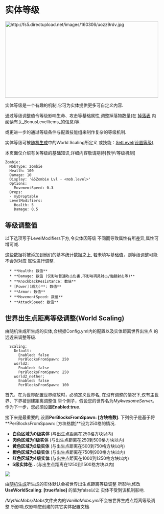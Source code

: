 实体等级
==========

<img src="http://fs5.directupload.net/images/160306/uozz9rdv.jpg" width="500" height="250" alt="http://fs5.directupload.net/images/160306/uozz9rdv.jpg" />

实体等级是一个有趣的机制,它可为实体提供更多可自定义内容.

通过等级调整值令等级影响生命、攻击等基础属性,调整掉落物数量(在 [掉落表](/物品/掉落表)
内阅读有关_BonusLevelItems_的信息)等.

或更进一步的通过等级条件与配置技能组来制作复杂的等级机制.

实体等级可被[随机生成](随机生成)中的World Scaling所定义
或技能：[SetLevel(设置等级)](/技能/列表/setlevel(设置等级)).

本页面仅介绍有关等级的基础知识,详细内容敬请期待[教学/等级机制]

    Zombie:
      MobType: zombie
      Health: 100
      Damage: 10
      Display: '&5Zombie Lvl - <mob.level>'
      Options:
        MovementSpeed: 0.3
      Drops:
      - myDroptable
      LevelModifiers:
        Health: 5
        Damage: 0.5


等级调整值
--------------

以下选项写于LevelModifiers下方,令实体因等级
不同而导致属性有所差异,属性可增可减.

这些数据将被添加到他们的基本统计数据之上,
若未填写基础值，则等级调整可能不会对对应
属性进行调整.

      * **Health: 数值**
      * **Damage: 数值 (仅影响普通攻击伤害,不影响凋灵射击/骷髅射击等)**
      * **KnockbackResistance: 数值**
      * [Power](威力)**: 数值**
      * **Armor: 数值**
      * **MovementSpeed: 数值**
      * **AttackSpeed: 数值**

世界出生点距离等级调整(World Scaling)
-------------

由随机生成所生成的实体,会根据Config.yml内的配置以及实体距离世界出生点
的远近来调整等级.

      Scaling:
        Default:
          Enabled: false
          PerBlocksFromSpawn: 250
        world2:
          Enabled: false
          PerBlocksFromSpawn: 250
        world2_nether:
          Enabled: false
          PerBlocksFromSpawn: 100

首先，在为世界配置世界缩放时，必须定义世界名,
在没有调整的情况下,仅有主世界、下界被创建距离调整值
举个例子，假设您的世界名为*MyAwesomeServer*。
作为下一步，您必须设置**Enabled:true**.

接下来是最重要的,设置**PerBlocksFromSpawn: \[方块格数\]**.
下列例子是基于将**PerBlocksFromSpawn: \[方块格数\]**设为250格的情况.

-   **白色区域为0级实体** (与出生点距离在250格方块以内)
-   **肉色区域为1级实体** (与出生点距离在250到500格方块以内)
-   **黄色区域为2级实体** (与出生点距离在500到750格方块以内)
-   **橙色区域为3级实体** (与出生点距离在750到900格方块以内)
-   **红色区域为4级实体** (与出生点距离在1000到1250格方块以内)
-   **5级实体在..** (与出生点距离在1250到1500格方块以内)

![](http://fs5.directupload.net/images/160317/ebnd74rs.jpg)

由[随机生成](随机生成)所生成的实体默认会被世界出生点距离等级调整
所影响,修改 **UseWorldScaling: \[true/false\]** 的值为false以让
实体不受到该机制影响.

*/MythicMobs/Mobs*文件夹内的*VanillaMobs.yml*不会被世界生成点距离等级调整
所影响,仅影响您创建的其它实体配置文档.